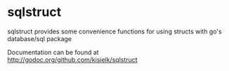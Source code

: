 # sqlstruct

sqlstruct provides some convenience functions for using structs with go's database/sql package

Documentation can be found at http://godoc.org/github.com/kisielk/sqlstruct